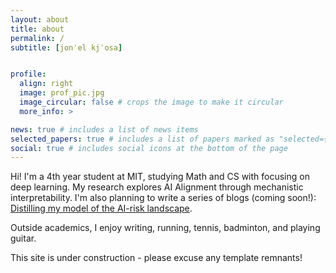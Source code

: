 ```yaml
---
layout: about
title: about
permalink: /
subtitle: [jonˈel kjˈosa] 


profile:
  align: right
  image: prof_pic.jpg
  image_circular: false # crops the image to make it circular
  more_info: >

news: true # includes a list of news items
selected_papers: true # includes a list of papers marked as "selected={true}"
social: true # includes social icons at the bottom of the page
---
```


Hi! I'm a 4th year student at MIT, studying Math and CS with focusing on deep learning. My research explores AI Alignment through mechanistic interpretability. I'm also planning to write a series of blogs (coming soon!): [Distilling my model of the AI-risk landscape](https://nelionel.github.io/).

Outside academics, I enjoy writing, running, tennis, badminton, and playing guitar.

This site is under construction - please excuse any template remnants!
